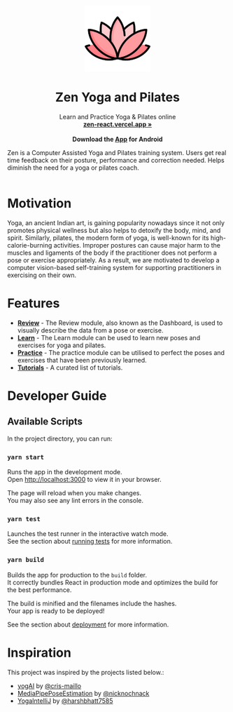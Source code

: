 <p align="center">
  <a href="#">
    
  </a>
  <p align="center">
   <img width="150" height="150" src="https://raw.githubusercontent.com/Maverick-2000/Zen-React/master/public/logo512.png" alt="Logo">
  </p>
  <h1 align="center"><b>Zen Yoga and Pilates</b></h1>
  <p align="center">
  Learn and Practice Yoga & Pilates online
    <br />
    <a href="https://zen-react.vercel.app/"><strong>zen-react.vercel.app »</strong></a>
    <br />
    <br />
    <b>Download the <a href="https://github.com/Maverick-2000/Zen-React/releases">App</a> for Android</b>
   
    
    
  </p>
</p>
Zen is a Computer Assisted Yoga and Pilates training system. Users get real time feedback on their posture, performance and correction needed. Helps diminish the need for a yoga or pilates coach.
<br/>
<br/>

# Motivation

Yoga, an ancient Indian art, is gaining popularity nowadays since it not only promotes physical wellness but also helps to detoxify the body, mind, and spirit. Similarly, pilates, the modern form of yoga, is well-known for its high-calorie-burning activities. Improper postures can cause major harm to the muscles and ligaments of the body if the practitioner does not perform a pose or exercise appropriately. As a result, we are motivated to develop a computer vision-based self-training system for supporting practitioners in exercising on their own.

# Features



- **[Review](#features)** - The Review module, also known as the Dashboard, is used to visually describe the data from a pose or exercise.
- **[Learn](#features)** - The Learn module can be used to learn new poses and exercises for yoga and pilates.
- **[Practice](#features)** - The practice module can be utilised to perfect the poses and exercises that have been previously learned.
- **[Tutorials](#features)** - A curated list of tutorials.


# Developer Guide

## Available Scripts

In the project directory, you can run:

### `yarn start`

Runs the app in the development mode.\
Open [http://localhost:3000](http://localhost:3000) to view it in your browser.

The page will reload when you make changes.\
You may also see any lint errors in the console.

### `yarn test`

Launches the test runner in the interactive watch mode.\
See the section about [running tests](https://facebook.github.io/create-react-app/docs/running-tests) for more information.

### `yarn build`

Builds the app for production to the `build` folder.\
It correctly bundles React in production mode and optimizes the build for the best performance.

The build is minified and the filenames include the hashes.\
Your app is ready to be deployed!

See the section about [deployment](https://facebook.github.io/create-react-app/docs/deployment) for more information.


# Inspiration

This project was inspired by the projects listed below.:

- [yogAI](https://github.com/cris-maillo/yogAI) by [@cris-maillo](https://github.com/cris-maillo)
- [MediaPipePoseEstimation](https://github.com/nicknochnack/MediaPipePoseEstimation) by [@nicknochnack](https://github.com/nicknochnack)
- [YogaIntelliJ](https://github.com/harshbhatt7585/YogaIntelliJ) by [@harshbhatt7585](https://github.com/harshbhatt7585)



